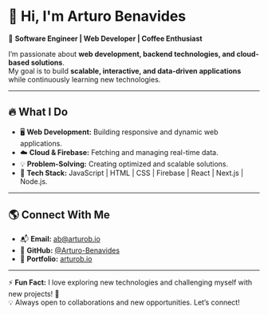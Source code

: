 # 👋 Hi, I'm Arturo Benavides

🚀 **Software Engineer | Web Developer | Coffee Enthusiast**  

I’m passionate about **web development, backend technologies, and cloud-based solutions**.  
My goal is to build **scalable, interactive, and data-driven applications** while continuously learning new technologies.  

---

## 🔥 **What I Do**
- 🖥 **Web Development:** Building responsive and dynamic web applications.
- ☁️ **Cloud & Firebase:** Fetching and managing real-time data.
- 💡 **Problem-Solving:** Creating optimized and scalable solutions.
- 🔧 **Tech Stack:** JavaScript | HTML | CSS | Firebase | React | Next.js | Node.js.

---

## 🌎 **Connect With Me**
- 📬 **Email:** [ab@arturob.io](mailto:ab@arturob.io)
- 🔗 **GitHub:** [@Arturo-Benavides](https://github.com/Arturo-Benavides)
- 🎨 **Portfolio:** [arturob.io](https://www.arturob.io)

---

⚡ **Fun Fact:** I love exploring new technologies and challenging myself with new projects! 🚀  
💡 Always open to collaborations and new opportunities. Let’s connect!  
